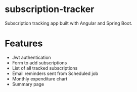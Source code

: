 # subscription-tracker

Subscription tracking app built with Angular and Spring Boot.

# Features
- Jwt authentication
- Form to add subscriptions
- List of all tracked subscriptions
- Email reminders sent from Scheduled job
- Monthly expenditure chart
- Summary page
